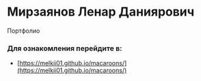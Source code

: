 # Мирзаянов Ленар Даниярович

Портфолио

### Для ознакомления перейдите в:

-   [https://melkii01.github.io/macaroons/](https://melkii01.github.io/macaroons/)
